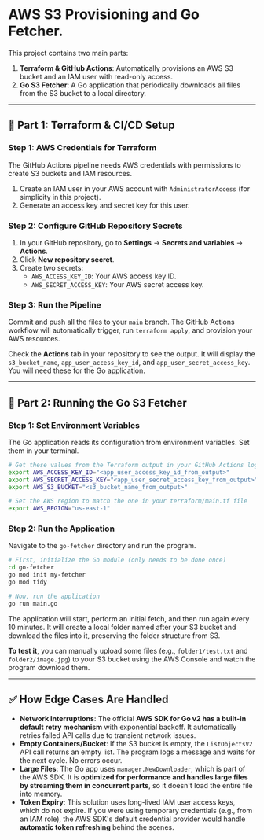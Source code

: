 # AWS S3 Provisioning and Go Fetcher.

This project contains two main parts:
1.  **Terraform & GitHub Actions**: Automatically provisions an AWS S3 bucket and an IAM user with read-only access.
2.  **Go S3 Fetcher**: A Go application that periodically downloads all files from the S3 bucket to a local directory.

---

## 🚀 Part 1: Terraform & CI/CD Setup

### Step 1: AWS Credentials for Terraform

The GitHub Actions pipeline needs AWS credentials with permissions to create S3 buckets and IAM resources.

1.  Create an IAM user in your AWS account with `AdministratorAccess` (for simplicity in this project).
2.  Generate an access key and secret key for this user.

### Step 2: Configure GitHub Repository Secrets

1.  In your GitHub repository, go to **Settings** -> **Secrets and variables** -> **Actions**.
2.  Click **New repository secret**.
3.  Create two secrets:
    * `AWS_ACCESS_KEY_ID`: Your AWS access key ID.
    * `AWS_SECRET_ACCESS_KEY`: Your AWS secret access key.

### Step 3: Run the Pipeline

Commit and push all the files to your `main` branch. The GitHub Actions workflow will automatically trigger, run `terraform apply`, and provision your AWS resources.

Check the **Actions** tab in your repository to see the output. It will display the `s3_bucket_name`, `app_user_access_key_id`, and `app_user_secret_access_key`. You will need these for the Go application.

---

## 🏃 Part 2: Running the Go S3 Fetcher

### Step 1: Set Environment Variables

The Go application reads its configuration from environment variables. Set them in your terminal.

```bash
# Get these values from the Terraform output in your GitHub Actions log
export AWS_ACCESS_KEY_ID="<app_user_access_key_id_from_output>"
export AWS_SECRET_ACCESS_KEY="<app_user_secret_access_key_from_output>"
export AWS_S3_BUCKET="<s3_bucket_name_from_output>"

# Set the AWS region to match the one in your terraform/main.tf file
export AWS_REGION="us-east-1"
```

### Step 2: Run the Application

Navigate to the `go-fetcher` directory and run the program.

```bash
# First, initialize the Go module (only needs to be done once)
cd go-fetcher
go mod init my-fetcher
go mod tidy

# Now, run the application
go run main.go
```

The application will start, perform an initial fetch, and then run again every 10 minutes. It will create a local folder named after your S3 bucket and download the files into it, preserving the folder structure from S3.

**To test it**, you can manually upload some files (e.g., `folder1/test.txt` and `folder2/image.jpg`) to your S3 bucket using the AWS Console and watch the program download them.

---

## ✅ How Edge Cases Are Handled

* **Network Interruptions**: The official **AWS SDK for Go v2 has a built-in default retry mechanism** with exponential backoff. It automatically retries failed API calls due to transient network issues.
* **Empty Containers/Bucket**: If the S3 bucket is empty, the `ListObjectsV2` API call returns an empty list. The program logs a message and waits for the next cycle. No errors occur.
* **Large Files**: The Go app uses `manager.NewDownloader`, which is part of the AWS SDK. It is **optimized for performance and handles large files by streaming them in concurrent parts**, so it doesn't load the entire file into memory.
* **Token Expiry**: This solution uses long-lived IAM user access keys, which do not expire. If you were using temporary credentials (e.g., from an IAM role), the AWS SDK's default credential provider would handle **automatic token refreshing** behind the scenes.

